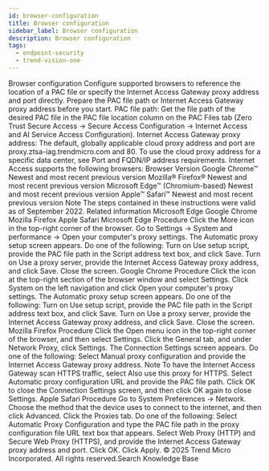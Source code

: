 ```yaml
---
id: browser-configuration
title: Browser configuration
sidebar_label: Browser configuration
description: Browser configuration
tags:
  - endpoint-security
  - trend-vision-one
---
```


 Browser configuration Configure supported browsers to reference the location of a PAC file or specify the Internet Access Gateway proxy address and port directly. Prepare the PAC file path or Internet Access Gateway proxy address before you start. PAC file path: Get the file path of the desired PAC file in the PAC file location column on the PAC Files tab (Zero Trust Secure Access → Secure Access Configuration → Internet Access and AI Service Access Configuration). Internet Access Gateway proxy address: The default, globally applicable cloud proxy address and port are proxy.ztsa-iag.trendmicro.com and 80. To use the cloud proxy address for a specific data center, see Port and FQDN/IP address requirements. Internet Access supports the following browsers: Browser Version Google Chrome™ Newest and most recent previous version Mozilla® Firefox® Newest and most recent previous version Microsoft Edge™ (Chromium-based) Newest and most recent previous version Apple™ Safari™ Newest and most recent previous version Note The steps contained in these instructions were valid as of September 2022. Related information Microsoft Edge Google Chrome Mozilla Firefox Apple Safari Microsoft Edge Procedure Click the More icon in the top-right corner of the browser. Go to Settings → System and performance → Open your computer's proxy settings. The Automatic proxy setup screen appears. Do one of the following: Turn on Use setup script, provide the PAC file path in the Script address text box, and click Save. Turn on Use a proxy server, provide the Internet Access Gateway proxy address, and click Save. Close the screen. Google Chrome Procedure Click the icon at the top-right section of the browser window and select Settings. Click System on the left navigation and click Open your computer's proxy settings. The Automatic proxy setup screen appears. Do one of the following: Turn on Use setup script, provide the PAC file path in the Script address text box, and click Save. Turn on Use a proxy server, provide the Internet Access Gateway proxy address, and click Save. Close the screen. Mozilla Firefox Procedure Click the Open menu icon in the top-right corner of the browser, and then select Settings. Click the General tab, and under Network Proxy, click Settings. The Connection Settings screen appears. Do one of the following: Select Manual proxy configuration and provide the Internet Access Gateway proxy address. Note To have the Internet Access Gateway scan HTTPS traffic, select Also use this proxy for HTTPS. Select Automatic proxy configuration URL and provide the PAC file path. Click OK to close the Connection Settings screen, and then click OK again to close Settings. Apple Safari Procedure Go to System Preferences → Network. Choose the method that the device uses to connect to the internet, and then click Advanced. Click the Proxies tab. Do one of the following: Select Automatic Proxy Configuration and type the PAC file path in the proxy configuration file URL text box that appears. Select Web Proxy (HTTP) and Secure Web Proxy (HTTPS), and provide the Internet Access Gateway proxy address and port. Click OK. Click Apply. © 2025 Trend Micro Incorporated. All rights reserved.Search Knowledge Base